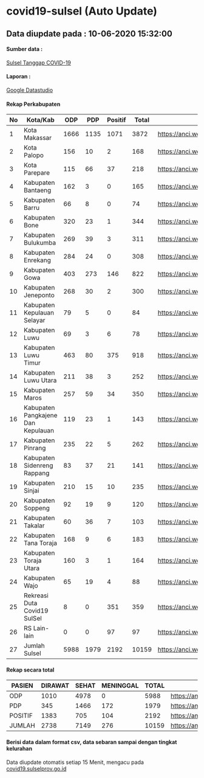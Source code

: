 
# covid19-sulsel (Auto Update)

## Data diupdate pada : 10-06-2020 15:32:00

#### Sumber data :
[Sulsel Tanggap COVID-19](https://covid19.sulselprov.go.id)

#### Laporan :
[Google Datastudio](https://datastudio.google.com/s/jythWGc1j4w)

#### Rekap Perkabupaten 
|No|Kota/Kab|ODP|PDP|Positif|Total|Link|
| --- | --- | --- | --- | --- | --- | --- |
|1|Kota Makassar|1666|1135|1071|3872|https://anci.web.id/cor/kota_makassar|
|2|Kota Palopo|156|10|2|168|https://anci.web.id/cor/kota_palopo|
|3|Kota Parepare|115|66|37|218|https://anci.web.id/cor/kota_parepare|
|4|Kabupaten Bantaeng|162|3|0|165|https://anci.web.id/cor/kabupaten_bantaeng|
|5|Kabupaten Barru|66|8|0|74|https://anci.web.id/cor/kabupaten_barru|
|6|Kabupaten Bone|320|23|1|344|https://anci.web.id/cor/kabupaten_bone|
|7|Kabupaten Bulukumba|269|39|3|311|https://anci.web.id/cor/kabupaten_bulukumba|
|8|Kabupaten Enrekang|284|24|0|308|https://anci.web.id/cor/kabupaten_enrekang|
|9|Kabupaten Gowa|403|273|146|822|https://anci.web.id/cor/kabupaten_gowa|
|10|Kabupaten Jeneponto|268|30|2|300|https://anci.web.id/cor/kabupaten_jeneponto|
|11|Kabupaten Kepulauan Selayar|79|5|0|84|https://anci.web.id/cor/kabupaten_kepulauan_selayar|
|12|Kabupaten Luwu|69|3|6|78|https://anci.web.id/cor/kabupaten_luwu|
|13|Kabupaten Luwu Timur|463|80|375|918|https://anci.web.id/cor/kabupaten_luwu_timur|
|14|Kabupaten Luwu Utara|211|38|3|252|https://anci.web.id/cor/kabupaten_luwu_utara|
|15|Kabupaten Maros|257|59|34|350|https://anci.web.id/cor/kabupaten_maros|
|16|Kabupaten Pangkajene Dan Kepulauan|119|23|1|143|https://anci.web.id/cor/kabupaten_pangkajene_dan_kepulauan|
|17|Kabupaten Pinrang|235|22|5|262|https://anci.web.id/cor/kabupaten_pinrang|
|18|Kabupaten Sidenreng Rappang|83|37|21|141|https://anci.web.id/cor/kabupaten_sidenreng_rappang|
|19|Kabupaten Sinjai|210|15|10|235|https://anci.web.id/cor/kabupaten_sinjai|
|20|Kabupaten Soppeng|92|19|9|120|https://anci.web.id/cor/kabupaten_soppeng|
|21|Kabupaten Takalar|60|36|7|103|https://anci.web.id/cor/kabupaten_takalar|
|22|Kabupaten Tana Toraja|168|9|6|183|https://anci.web.id/cor/kabupaten_tana_toraja|
|23|Kabupaten Toraja Utara|160|3|1|164|https://anci.web.id/cor/kabupaten_toraja_utara|
|24|Kabupaten Wajo|65|19|4|88|https://anci.web.id/cor/kabupaten_wajo|
|25|Rekreasi Duta Covid19 SulSel|8|0|351|359|https://anci.web.id/cor/rekreasi_duta_covid19_sulsel|
|26|RS Lain-lain|0|0|97|97|https://anci.web.id/cor/rs_lain-lain|
|27|Jumlah Sulsel|5988|1979|2192|10159|https://anci.web.id/cor/jumlah_sulsel|

#### Rekap secara total

| PASIEN | DIRAWAT | SEHAT | MENINGGAL | TOTAL | LINK |
| ---- | -------- | ---- | ---- |  ---- | ---- |
| ODP | 1010 | 4978 | 0 | 5988 | https://anci.web.id/cor/odp_detail.html |
| PDP | 345 | 1466 | 172 | 1979 | https://anci.web.id/cor/pdp_detail.html |
| POSITIF | 1383 | 705 | 104 | 2192 | https://anci.web.id/cor/positif_detail.html |
| JUMLAH | 2738 | 7149 | 276 | 10159 | https://anci.web.id/cor/jumlah_sulsel/ |

 
#### Berisi data dalam format csv, data sebaran sampai dengan tingkat kelurahan

Data diupdate otomatis setiap 15 Menit, mengacu pada [covid19.sulselprov.go.id](https://covid19.sulselprov.go.id)

